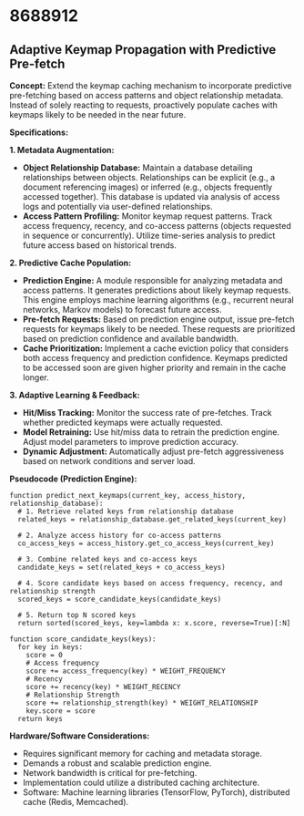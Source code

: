 # 8688912

## Adaptive Keymap Propagation with Predictive Pre-fetch

**Concept:** Extend the keymap caching mechanism to incorporate predictive pre-fetching based on access patterns and object relationship metadata. Instead of solely reacting to requests, proactively populate caches with keymaps likely to be needed in the near future.

**Specifications:**

**1. Metadata Augmentation:**

*   **Object Relationship Database:** Maintain a database detailing relationships between objects. Relationships can be explicit (e.g., a document referencing images) or inferred (e.g., objects frequently accessed together). This database is updated via analysis of access logs and potentially via user-defined relationships.
*   **Access Pattern Profiling:**  Monitor keymap request patterns. Track access frequency, recency, and co-access patterns (objects requested in sequence or concurrently).  Utilize time-series analysis to predict future access based on historical trends.

**2. Predictive Cache Population:**

*   **Prediction Engine:** A module responsible for analyzing metadata and access patterns. It generates predictions about likely keymap requests. This engine employs machine learning algorithms (e.g., recurrent neural networks, Markov models) to forecast future access.
*   **Pre-fetch Requests:**  Based on prediction engine output, issue pre-fetch requests for keymaps likely to be needed. These requests are prioritized based on prediction confidence and available bandwidth.
*   **Cache Prioritization:** Implement a cache eviction policy that considers both access frequency and prediction confidence.  Keymaps predicted to be accessed soon are given higher priority and remain in the cache longer.

**3. Adaptive Learning & Feedback:**

*   **Hit/Miss Tracking:**  Monitor the success rate of pre-fetches. Track whether predicted keymaps were actually requested.
*   **Model Retraining:** Use hit/miss data to retrain the prediction engine. Adjust model parameters to improve prediction accuracy.
*   **Dynamic Adjustment:** Automatically adjust pre-fetch aggressiveness based on network conditions and server load.

**Pseudocode (Prediction Engine):**

```
function predict_next_keymaps(current_key, access_history, relationship_database):
  # 1. Retrieve related keys from relationship database
  related_keys = relationship_database.get_related_keys(current_key)

  # 2. Analyze access history for co-access patterns
  co_access_keys = access_history.get_co_access_keys(current_key)

  # 3. Combine related keys and co-access keys
  candidate_keys = set(related_keys + co_access_keys)

  # 4. Score candidate keys based on access frequency, recency, and relationship strength
  scored_keys = score_candidate_keys(candidate_keys)

  # 5. Return top N scored keys
  return sorted(scored_keys, key=lambda x: x.score, reverse=True)[:N]

function score_candidate_keys(keys):
  for key in keys:
    score = 0
    # Access frequency
    score += access_frequency(key) * WEIGHT_FREQUENCY
    # Recency
    score += recency(key) * WEIGHT_RECENCY
    # Relationship Strength
    score += relationship_strength(key) * WEIGHT_RELATIONSHIP
    key.score = score
  return keys
```

**Hardware/Software Considerations:**

*   Requires significant memory for caching and metadata storage.
*   Demands a robust and scalable prediction engine.
*   Network bandwidth is critical for pre-fetching.
*   Implementation could utilize a distributed caching architecture.
*   Software: Machine learning libraries (TensorFlow, PyTorch), distributed cache (Redis, Memcached).